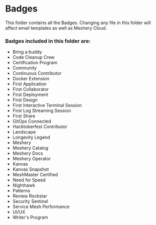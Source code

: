 # Badges
This folder contains all the Badges. Changing any file in this folder will affect email templates as well as Meshery Cloud.

### Badges included in this folder are:
- Bring a buddy
- Code Cleanup Crew
- Certification Program
- Community
- Continuous Contributor
- Docker Extension
- First Application
- First Collaborator
- First Deployment
- First Design
- First Interactive Terminal Session
- First Log Streaming Session
- First Share
- GitOps Connected
- Hacktoberfest Contributor
- Landscape
- Longevity Legend
- Meshery
- Meshery Catalog
- Meshery Docs
- Meshery Operator
- Kanvas
- Kanvas Snapshot
- MeshMaster Certified
- Need for Speed
- Nighthawk
- Patterns
- Review Rockstar
- Security Sentinel
- Service Mesh Performance
- UI/UX
- Writer's Program